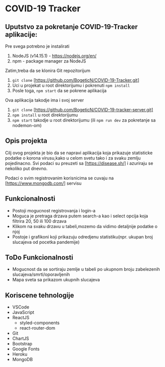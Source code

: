 # COVID-19 Tracker

## Uputstvo za pokretanje COVID-19-Tracker aplikacije:

Pre svega potrebno je instalirati

1. NodeJS (v14.15.1) - https://nodejs.org/en/
2. npm - package manager za NodeJS

Zatim,treba da se klonira Git repozitorijum

1. `git clone` [https://github.com/BogeticN/COVID-19-Tracker.git]
2. Uci u projekat u root direktorijumu i pokrenuti `npm install`
3. Posle toga, `npm start` da se pokrene aplikacija

Ova aplikacija takodje ima i svoj server

1. `git clone` [https://github.com/BogeticN/COVID-19-tracker-server.git]
2. `npm install` u root direktorijumu
3. `npm start` takodje u root direktorijumu (ili `npm run dev` za pokretanje sa nodemon-om)

## Opis projekta

Cilj ovog projekta je bio da se napravi aplikacija koja prikazuje statisticke podatke o korona virusu,kako u celom svetu tako i za svaku zemlju pojedinacno.
Svi podaci su preuzeti sa [https://disease.sh/] i azuriraju se nekoliko put dnevno.

Podaci o svim registrovanim korisnicima se cuvaju na [https://www.mongodb.com/] servisu

## Funkcionalnosti

- Postoji mogucnost registrovanja i login-a
- Moguca je pretraga drzava putem search-a kao i select opcija koja filtrira 20, 50 ili 100 drzava
- Klikom na svaku drzavu u tabeli,mozemo da vidimo detaljnije podatke o njoj 
- Postoje i grafikoni koji prikazuju odredjenu statistiku(npr. ukupan broj slucajeva od pocetka pandemije)

## ToDo Funkcionalnosti

- Mogucnost da se sortiraju zemlje u tabeli po ukupnom broju zabelezenih slucajeva/smrti/oporavljenih
- Mapa sveta sa prikazom ukupnih slucajeva

## Koriscene tehnologije

- VSCode
- JavaScript
- ReactJS
    - styled-components
    - react-router-dom
- Git
- ChartJS
- Bootstrap
- Google Fonts
- Heroku
- MongoDB